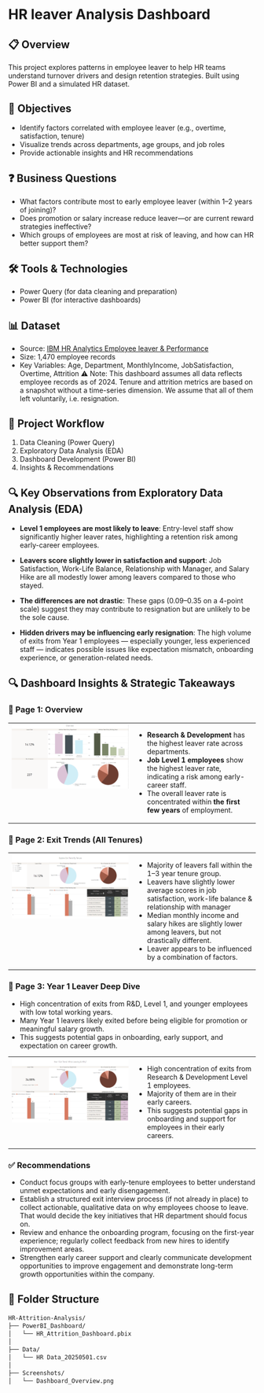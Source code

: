 # HR leaver Analysis Dashboard

## 📋 Overview
This project explores patterns in employee leaver to help HR teams understand turnover drivers and design retention strategies. Built using Power BI and a simulated HR dataset.

## 🎯 Objectives
- Identify factors correlated with employee leaver (e.g., overtime, satisfaction, tenure)
- Visualize trends across departments, age groups, and job roles
- Provide actionable insights and HR recommendations

## ❓ Business Questions
- What factors contribute most to early employee leaver (within 1–2 years of joining)?
- Does promotion or salary increase reduce leaver—or are current reward strategies ineffective?
- Which groups of employees are most at risk of leaving, and how can HR better support them?

## 🛠️ Tools & Technologies
- Power Query (for data cleaning and preparation)
- Power BI (for interactive dashboards)

## 📊 Dataset
- Source: [IBM HR Analytics Employee leaver & Performance](https://www.kaggle.com/datasets/pavansubhasht/ibm-hr-analytics-attrition-dataset)
- Size: 1,470 employee records
- Key Variables: Age, Department, MonthlyIncome, JobSatisfaction, Overtime, Attrition
⚠ Note: This dashboard assumes all data reflects employee records as of 2024. Tenure and attrition metrics are based on a snapshot without a time-series dimension. We assume that all of them left voluntarily, i.e. resignation.

## 🚀 Project Workflow
1. Data Cleaning (Power Query)
2. Exploratory Data Analysis (EDA)
3. Dashboard Development (Power BI)
4. Insights & Recommendations

## 🔍 Key Observations from Exploratory Data Analysis (EDA)

- **Level 1 employees are most likely to leave**: Entry-level staff show significantly higher leaver rates, highlighting a retention risk among early-career employees.

- **Leavers score slightly lower in satisfaction and support**: Job Satisfaction, Work-Life Balance, Relationship with Manager, and Salary Hike are all modestly lower among leavers compared to those who stayed.

- **The differences are not drastic**: These gaps (0.09–0.35 on a 4-point scale) suggest they may contribute to resignation but are unlikely to be the sole cause.

- **Hidden drivers may be influencing early resignation**: The high volume of exits from Year 1 employees — especially younger, less experienced staff — indicates possible issues like expectation mismatch, onboarding experience, or generation-related needs.

## 🔍 Dashboard Insights & Strategic Takeaways

### 📌 Page 1: Overview
<table>
  <tr>
    <td style="width: 50%; vertical-align: top;">
      <img src="./Screenshots/Dashboard_Overview.PNG" width="100%">
    </td>
    <td style="width: 50%; vertical-align: top;">
      <ul>
        <li><strong>Research & Development</strong> has the highest leaver rate across departments.</li>
        <li><strong>Job Level 1 employees</strong> show the highest leaver rate, indicating a risk among early-career staff.</li>
        <li>The overall leaver rate is concentrated within <strong>the first few years</strong> of employment.</li>
      </ul>
    </td>
  </tr>
</table>

### 📌 Page 2: Exit Trends (All Tenures)
<table>
  <tr>
    <td style="width: 50%; vertical-align: top;">
      <img src="./Screenshots/Dashboard_ByTenure.PNG" width="100%">
    </td>
    <td style="width: 50%; vertical-align: top;">
      <ul>
        <li>Majority of leavers fall within the 1–3 year tenure group.</li>
        <li>Leavers have slightly lower average scores in job satisfaction, work-life balance & relationship with manager</li>
        <li>Median monthly income and salary hikes are slightly lower among leavers, but not drastically different.</li>
        <li>Leaver appears to be influenced by a combination of factors.</li>
      </ul>
    </td>
  </tr>
</table>


### 📌 Page 3: Year 1 Leaver Deep Dive
- High concentration of exits from R&D, Level 1, and younger employees with low total working years.
- Many Year 1 leavers likely exited before being eligible for promotion or meaningful salary growth.
- This suggests potential gaps in onboarding, early support, and expectation on career growth.

<table>
  <tr>
    <td style="width: 50%; vertical-align: top;">
      <img src="./Screenshots/Dashboard_1Year.PNG" width="100%">
    </td>
    <td style="width: 50%; vertical-align: top;">
      <ul>
        <li>High concentration of exits from Research & Development Level 1 employees.</li>
        <li>Majority of them are in their early careers.</li>
        <li>This suggests potential gaps in onboarding and support for employees in their early careers.</li>
      </ul>
    </td>
  </tr>
</table>

### ✅ Recommendations
- Conduct focus groups with early-tenure employees to better understand unmet expectations and early disengagement.
- Establish a structured exit interview process (if not already in place) to collect actionable, qualitative data on why employees choose to leave. That would decide the key initiatives that HR department should focus on.
- Review and enhance the onboarding program, focusing on the first-year experience; regularly collect feedback from new hires to identify improvement areas.
- Strengthen early career support and clearly communicate development opportunities to improve engagement and demonstrate long-term growth opportunities within the company.
  
## 📁 Folder Structure
```
HR-Attrition-Analysis/
├── PowerBI_Dashboard/
│   └── HR_Attrition_Dashboard.pbix
│
├── Data/
│   └── HR Data_20250501.csv
│
├── Screenshots/
│   └── Dashboard_Overview.png
```
